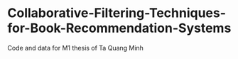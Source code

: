 # Collaborative-Filtering-Techniques-for-Book-Recommendation-Systems

Code and data for M1 thesis of Ta Quang Minh
